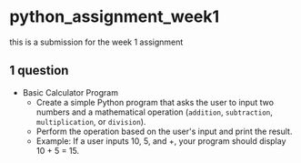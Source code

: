 # python_assignment_week1
this is a submission for the week 1 assignment

1 **question**
----------------------------------------------------------------------------------

  - Basic Calculator Program
    - Create a simple Python program that asks the user to input two numbers and a mathematical operation (``addition``, ``subtraction``, ``multiplication``, or ``division``).
    - Perform the operation based on the user's input and print the result.
    - Example: If a user inputs 10, 5, and +, your program should display 10 + 5 = 15.
